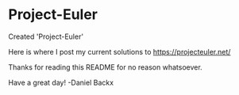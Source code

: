 Project-Euler
=============

Created 'Project-Euler'

Here is where I post my current solutions to https://projecteuler.net/ 

Thanks for reading this README for no reason whatsoever. 

Have a great day!
-Daniel Backx
